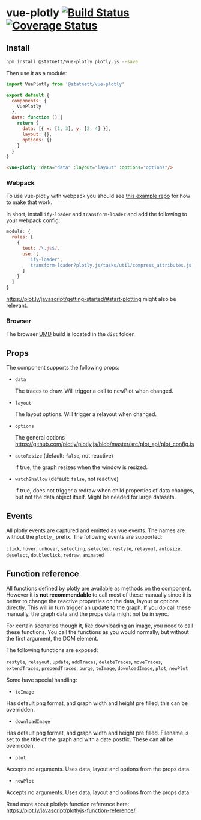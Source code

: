 # vue-plotly [![Build Status](https://travis-ci.org/statnett/vue-plotly.svg?branch=master)](https://travis-ci.org/statnett/vue-plotly) [![Coverage Status](https://coveralls.io/repos/github/statnett/vue-plotly/badge.svg?branch=master)](https://coveralls.io/github/statnett/vue-plotly?branch=master)

## Install

```bash
npm install @statnett/vue-plotly plotly.js --save
```

Then use it as a module:

```js
import VuePlotly from '@statnett/vue-plotly'

export default {
  components: {
    VuePlotly
  },
  data: function () {
    return {
      data: [{ x: [1, 3], y: [2, 4] }],
      layout: {},
      options: {}
    }
  }
}
```

```html
<vue-plotly :data="data" :layout="layout" :options="options"/>
```

### Webpack

To use vue-plotly with webpack you should see [this example repo](https://github.com/plotly/plotly-webpack) for how to make that work.

In short, install `ify-loader` and `transform-loader` and add the following to your webpack config:

```js
module: {
  rules: [
    {
      test: /\.js$/,
      use: [
        'ify-loader',
        'transform-loader?plotly.js/tasks/util/compress_attributes.js',
      ]
    }
  ]
}
```

https://plot.ly/javascript/getting-started/#start-plotting might also be relevant.

### Browser

The browser [UMD](https://www.davidbcalhoun.com/2014/what-is-amd-commonjs-and-umd/) build is located in the `dist` folder.

## Props

The component supports the following props:

* `data`

  The traces to draw. Will trigger a call to newPlot when changed.

* `layout`

  The layout options. Will trigger a relayout when changed.

* `options`

  The general options https://github.com/plotly/plotly.js/blob/master/src/plot_api/plot_config.js

* `autoResize` (default: `false`, not reactive)

  If true, the graph resizes when the window is resized.

* `watchShallow` (default: `false`, not reactive)

  If true, does not trigger a redraw when child properties of data changes, but not the data object itself. Might be needed for large datasets.


## Events

All plotly events are captured and emitted as vue events. The names are without the `plotly_` prefix. The following events are supported:

`click`, `hover`, `unhover`, `selecting`, `selected`, `restyle`, `relayout`, `autosize`, `deselect`, `doubleclick`, `redraw`, `animated`


## Function reference

All functions defined by plotly are available as methods on the component. However it is **not recommendable** to call most of these manually since it is better to change the reactive properties on the data, layout or options directly, This will in turn trigger an update to the graph. If you do call these manually, the graph data and the props data might not be in sync.

For certain scenarios though it, like downloading an image, you need to call these functions. You call the functions as you would normally, but without the first argument, the DOM element.

The following functions are exposed:

`restyle`, `relayout`, `update`, `addTraces`, `deleteTraces`, `moveTraces`, `extendTraces`, `prependTraces`, `purge`, `toImage`, `downloadImage`, `plot`, `newPlot`

Some have special handling:

- `toImage`

Has default png format, and graph width and height pre filled, this can be overridden.

- `downloadImage`

Has default png format, and graph width and height pre filled. Filename is set to the title of the graph and with a date postfix. These can all be overridden.

- `plot`

Accepts no arguments. Uses data, layout and options from the props data.

- `newPlot`

Accepts no arguments. Uses data, layout and options from the props data.


Read more about plotlyjs function reference here:
https://plot.ly/javascript/plotlyjs-function-reference/
